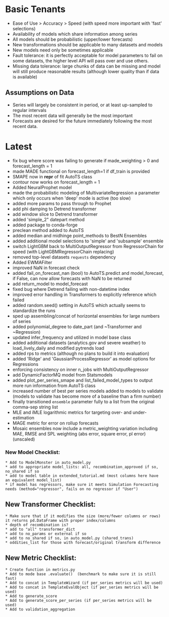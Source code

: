 # Basic Tenants
* Ease of Use > Accuracy > Speed (with speed more important with 'fast' selections)
* Availability of models which share information among series
* All models should be probabilistic (upper/lower forecasts)
* New transformations should be applicable to many datasets and models
* New models need only be sometimes applicable
* Fault tolerance: it is perfectly acceptable for model parameters to fail on some datasets, the higher level API will pass over and use others.
* Missing data tolerance: large chunks of data can be missing and model will still produce reasonable results (although lower quality than if data is available)

## Assumptions on Data
* Series will largely be consistent in period, or at least up-sampled to regular intervals
* The most recent data will generally be the most important
* Forecasts are desired for the future immediately following the most recent data.

# Latest
* fix bug where score was failing to generate if made_weighting > 0 and forecast_length = 1
* made MADE functional on forecast_length=1 if df_train is provided
* SMAPE now in __repr__ of fit AutoTS class
* contour now works on forecast_length = 1
* Added NeuralProphet model
* made the probabilistic modeling of MultivariateRegression a parameter which only occurs when 'deep' mode is active (too slow)
* added more params to pass through to Prophet
* add phi damping to Detrend transformer
* add window slice to Detrend transformer
* added 'simple_2" datepart method
* added package to conda-forge
* preclean method added to AutoTS
* added median and midhinge point_methods to BestN Ensembles
* added additional model selections to 'simple' and 'subsample' ensemble
* switch LightGBM back to MultiOutputRegressor from RegressorChain for speed (with LightGBMRegressorChain replacing)
* removed top-level datasets `requests` dependency
* Added EWMAFilter
* improved NaN in forecast check
* added fail_on_forecast_nan (bool) to AutoTS.predict and model_forecast, if False, can now allow forecasts with NaN to be returned
* add return_model to model_forecast
* fixed bug where Detrend failing with non-datetime index
* improved error handling in Transformers to explicitly reference which failed
* added random.seed() setting in AutoTS which actually seems to standardize the runs
* sped up assembling/concat of horizontal ensembles for large numbers of series
* added polynomial_degree to date_part (and ~Transformer and ~Regression)
* updated infer_frequency and utilized in model base class
* added additional datasets (analytics.gov and severe weather) to load_lively_daily and modified pytrends load
* added rps to metrics (although no plans to build it into evaluation)
* added 'Ridge' and 'GaussianProcessRegressor' as model options for Regressions
* enforcing consistency on inner n_jobs with MultiOutputRegressor
* add DynamicFactorMQ model from Statsmodels
* added plot_per_series_smape and list_failed_model_types to output more run information from AutoTS class
* increased number of best per series models added to models to validate (models to validate has become more of a baseline than a firm number)
* finally transitioned `ensemble` parameter fully to a list from the original comma-sep string list
* MLE and iMLE logarithmic metrics for targeting over- and under-estimation
* MAGE metric for error on rollup forecasts
* Mosaic ensembles now include a metric_weighting variation including MAE, RMSE and SPL weighting (abs error, square error, pl error) (unscaled)

### New Model Checklist:
	* Add to ModelMonster in auto_model.py
	* add to appropriate model_lists: all, recombination_approved if so, no_shared if so
	* add to model table in extended_tutorial.md (most columns here have an equivalent model_list)
	* if model has regressors, make sure it meets Simulation Forecasting needs (method="regressor", fails on no regressor if "User")

## New Transformer Checklist:
	* Make sure that if it modifies the size (more/fewer columns or rows) it returns pd.DataFrame with proper index/columns
	* depth of recombination is?
	* add to "all" transformer_dict
	* add to no_params or external if so
	* add to no_shared if so, in auto_model.py (shared_trans)
	* oddities_list for those with forecast/original transform difference

## New Metric Checklist:
	* Create function in metrics.py
	* Add to mode base .evaluate()  (benchmark to make sure it is still fast)
	* Add to concat in TemplateWizard (if per_series metrics will be used)
	* Add to concat in TemplateEvalObject (if per_series metrics will be used)
	* Add to generate_score
	* Add to generate_score_per_series (if per_series metrics will be used)
	* Add to validation_aggregation
